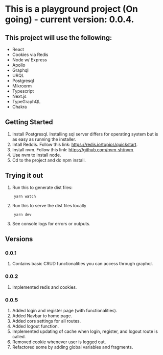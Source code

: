 # This is a playground project (On going) - current version: 0.0.4.

## This project will use the following:

- React
- Cookies via Redis
- Node w/ Express
- Apollo
- Graphql
- URQL
- Postgresql
- Mikroorm
- Typescript
- Next.js
- TypeGraphQL
- Chakra

## Getting Started

1. Install Postgresql. Installing sql server differs for operating system but is as easy as running the installer.
2. Intall Reddis. Follow this link: https://redis.io/topics/quickstart.
3. Install nvm. Follow this link: https://github.com/nvm-sh/nvm.
4. Use nvm to install node.
5. Cd to the project and do npm install.

## Trying it out

1. Run this to generate dist files:

```shell
    yarn watch
```

2. Run this to serve the dist files locally

```shell
    yarn dev
```

3. See console logs for errors or outputs.

## Versions

### 0.0.1

1. Contains basic CRUD functionalities you can access through graphql.

### 0.0.2

1. Implemented redis and cookies.

### 0.0.5

1. Added login and register page (with functionalities).
2. Added Navbar to home page.
3. Added cors settings for all routes.
4. Added logout function.
5. Implemented updating of cache when login, register, and logout route is called.
6. Removed cookie whenever user is logged out.
7. Refactored some by adding global variables and fragments.
